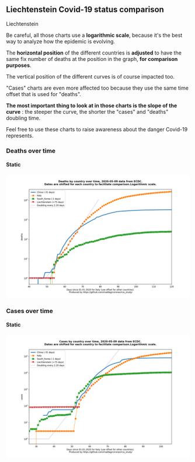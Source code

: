 ## Liechtenstein Covid-19 status comparison 

Liechtenstein



Be careful, all those charts use a **logarithmic scale**, because it's the best way to analyze how the epidemic is evolving.
 
The **horizontal position** of the different countries is **adjusted** to have the same fix number of deaths at the position in the graph, **for comparison purposes**.

The vertical position of the different curves is of course impacted too.

"Cases" charts are even more affected too because they use the same time offset that is used for "deaths".

**The most important thing to look at in those charts is the slope of the curve** : the steeper the curve, the shorter the "cases" and "deaths" doubling time.

Feel free to use these charts to raise awareness about the danger Covid-19 represents. 


 
### Deaths over time
 
#### Static
![Liechtenstein covid-19 deaths static chart](https://raw.githubusercontent.com/madlag/coronavirus_study/master/notebooks/graphs/2020-05-09/countries/Liechtenstein/2020-05-09_Liechtenstein_deaths.png "Liechtenstein covid-19 deaths static chart")   

 
### Cases over time
 
#### Static
![Liechtenstein covid-19 cases static chart](https://raw.githubusercontent.com/madlag/coronavirus_study/master/notebooks/graphs/2020-05-09/countries/Liechtenstein/2020-05-09_Liechtenstein_cases.png "Liechtenstein covid-19 cases static chart")   

